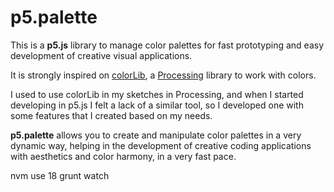 # p5.palette

This is a **p5.js** library to manage color palettes for fast prototyping and easy development of creative visual applications.

It is strongly inspired on [colorLib](https://github.com/vormplus/colorLib), a [Processing](https://processing.org/) library to work with colors. 

I used to use colorLib in my sketches in Processing, and when I started developing in p5.js I felt a lack of a similar tool, so I developed one with some features that I created based on my needs.

**p5.palette** allows you to create and manipulate color palettes in a very dynamic way, helping in the development of creative coding applications with aesthetics and color harmony, in a very fast pace.

nvm use 18
grunt watch